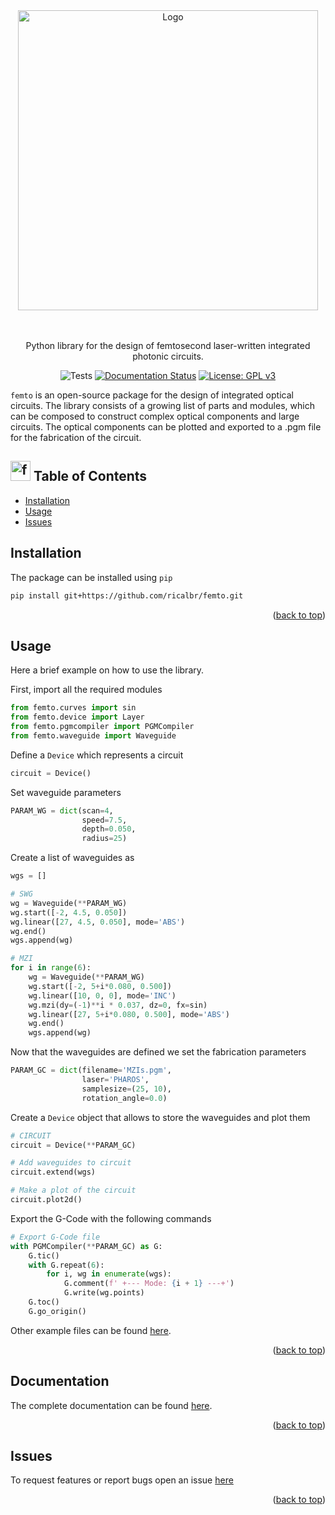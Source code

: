 <div id="top"></div>

<div align="center">
  <picture>
    <source media="(prefers-color-scheme: dark)" srcset="https://user-images.githubusercontent.com/45992199/205449527-d349ee82-39fb-4e1f-b25b-dbd2260ad9a4.svg" width="480">
    <img alt="Logo" src="https://user-images.githubusercontent.com/45992199/205449385-341529d6-0575-430c-a0b4-62f50579db19.svg" width="480">
  </picture>
</div>

<p align="center">
  <br>
  <br>
  Python library for the design of femtosecond laser-written integrated photonic circuits.
</p>

<div align="center">

![Tests](https://github.com/ricalbr/femto/actions/workflows/tests.yml/badge.svg)
[![Documentation Status](https://readthedocs.org/projects/femto2/badge/?version=latest)](https://femto2.readthedocs.io/en/latest/?badge=latest)
[![License: GPL v3](https://img.shields.io/badge/License-GPL%20v3-blue.svg)](https://www.gnu.org/licenses/gpl-3.0)

</div>

`femto` is an open-source package for the design of integrated optical circuits.
The library consists of a growing list of parts and modules, which can be composed to construct complex optical components and large circuits.
The optical components can be plotted and exported to a .pgm file for the fabrication of the circuit.

## <img src="https://mir-s3-cdn-cf.behance.net/project_modules/disp/511fdf30195555.560572b7c51e9.gif" alt="femto logo" width="32"> Table of Contents

- [Installation](#installation)
- [Usage](#usage)
- [Issues](#issues)
<!-- * [License](#license) -->

## Installation

The package can be installed using `pip`

```bash
pip install git+https://github.com/ricalbr/femto.git
```

<p align="right">(<a href="#top">back to top</a>)</p>

## Usage

Here a brief example on how to use the library.

First, import all the required modules

```python
from femto.curves import sin
from femto.device import Layer
from femto.pgmcompiler import PGMCompiler
from femto.waveguide import Waveguide
```

Define a `Device` which represents a circuit

```python
circuit = Device()
```

Set waveguide parameters

```python
PARAM_WG = dict(scan=4,
                speed=7.5,
                depth=0.050,
                radius=25)
```

Create a list of waveguides as

```python
wgs = []

# SWG
wg = Waveguide(**PARAM_WG)
wg.start([-2, 4.5, 0.050])
wg.linear([27, 4.5, 0.050], mode='ABS')
wg.end()
wgs.append(wg)

# MZI
for i in range(6):
    wg = Waveguide(**PARAM_WG)
    wg.start([-2, 5+i*0.080, 0.500])
    wg.linear([10, 0, 0], mode='INC')
    wg.mzi(dy=(-1)**i * 0.037, dz=0, fx=sin)
    wg.linear([27, 5+i*0.080, 0.500], mode='ABS')
    wg.end()
    wgs.append(wg)
```

Now that the waveguides are defined we set the fabrication parameters

```python
PARAM_GC = dict(filename='MZIs.pgm',
                laser='PHAROS',
                samplesize=(25, 10),
                rotation_angle=0.0)
```

Create a `Device` object that allows to store the waveguides and plot them

```python
# CIRCUIT
circuit = Device(**PARAM_GC)

# Add waveguides to circuit
circuit.extend(wgs)

# Make a plot of the circuit
circuit.plot2d()
```

Export the G-Code with the following commands

```python
# Export G-Code file
with PGMCompiler(**PARAM_GC) as G:
    G.tic()
    with G.repeat(6):
        for i, wg in enumerate(wgs):
            G.comment(f' +--- Mode: {i + 1} ---+')
            G.write(wg.points)
    G.toc()
    G.go_origin()

```

Other example files can be found [here](https://github.com/ricalbr/femto/tree/main/examples).

<p align="right">(<a href="#top">back to top</a>)</p>

## Documentation
The complete documentation can be found [here](https://femto.readthedocs.io/en/latest/).

<p align="right">(<a href="#top">back to top</a>)</p>

## Issues

To request features or report bugs open an issue [here](https://github.com/ricalbr/femto/issues)

<p align="right">(<a href="#top">back to top</a>)</p>
